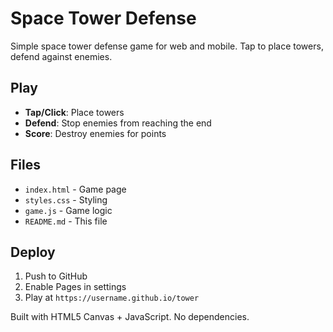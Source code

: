 # Space Tower Defense

Simple space tower defense game for web and mobile. Tap to place towers, defend against enemies.

## Play

- **Tap/Click**: Place towers
- **Defend**: Stop enemies from reaching the end
- **Score**: Destroy enemies for points

## Files

- `index.html` - Game page
- `styles.css` - Styling
- `game.js` - Game logic
- `README.md` - This file

## Deploy

1. Push to GitHub
2. Enable Pages in settings
3. Play at `https://username.github.io/tower`

Built with HTML5 Canvas + JavaScript. No dependencies.
